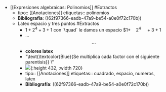 - [[Expresiones algebraicas: Polinomios]] #Extractos
	- tipo:: [[Anotaciones]]
	  etiquetas:: polinomios
	- **Bibliografía**: ((62f97366-eadb-47a9-be54-a0e0f72c170b))
	- Latex espacio y tres puntos #Extractos
		- $1+2^4+3+1$ con ´\quad´ le damos un espacio $$1+\quad2^4\quad+3+1$
		- ... $$\cdots$$
		- **colores latex**
		- "\text{\textcolor{Blue}{Se multiplica cada factor con el siguiente parentisis}} \\"
		- ![](https://media.githubusercontent.com/media/nian-mejia/notas/master/assets/image_1661638752019_0.png){:height 432, :width 720}
		- tipo:: [[Anotaciones]]
		  etiquetas:: cuadrado, espacio, numeros, latex
		- **Bibliografía**: ((62f97366-eadb-47a9-be54-a0e0f72c170b))
